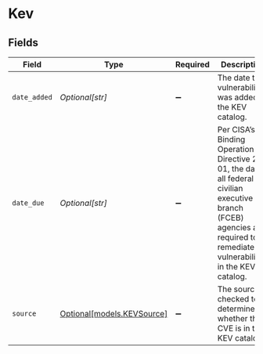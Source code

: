 # Kev


## Fields

| Field                                                                                                                                                                      | Type                                                                                                                                                                       | Required                                                                                                                                                                   | Description                                                                                                                                                                |
| -------------------------------------------------------------------------------------------------------------------------------------------------------------------------- | -------------------------------------------------------------------------------------------------------------------------------------------------------------------------- | -------------------------------------------------------------------------------------------------------------------------------------------------------------------------- | -------------------------------------------------------------------------------------------------------------------------------------------------------------------------- |
| `date_added`                                                                                                                                                               | *Optional[str]*                                                                                                                                                            | :heavy_minus_sign:                                                                                                                                                         | The date the vulnerability was added to the KEV catalog.                                                                                                                   |
| `date_due`                                                                                                                                                                 | *Optional[str]*                                                                                                                                                            | :heavy_minus_sign:                                                                                                                                                         | Per CISA’s Binding Operation Directive 22-01, the date all federal civilian executive branch (FCEB) agencies are required to remediate vulnerabilities in the KEV catalog. |
| `source`                                                                                                                                                                   | [Optional[models.KEVSource]](../models/kevsource.md)                                                                                                                       | :heavy_minus_sign:                                                                                                                                                         | The source checked to determine whether the CVE is in the KEV catalog.                                                                                                     |